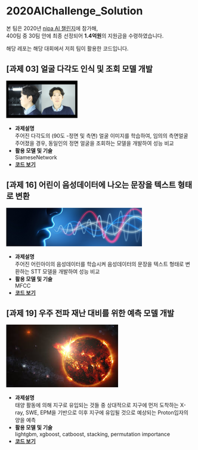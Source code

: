 # 2020AIChallenge_Solution
본 팀은 2020년 <a href="http://www.aichallenge.or.kr/main/main.do">nipa AI 챌린지</a>에 참가해,<br>
400팀 중 30팀 안에 최종 선정되어 <strong>1.4억원</strong>의 지원금을 수령하였습니다.

해당 레포는 해당 대회에서 저희 팀이 활용한 코드입니다.

<h2>[과제 03] 얼굴 다각도 인식 및 조회 모델 개발</h2>
<img src="img/3th_prob.png" height="100"></img>
<ul>
  <li><strong>과제설명</strong></li>
    주어진 다각도의 (90도 -정면 및 측면) 얼굴 이미지를 학습하여, 임의의 측면얼굴 주어졌을 경우, 동일인의 정면 얼굴을 조회하는 모델을 개발하여 성능 비교
  <li><strong>활용 모델 및 기술</strong></li>
    SiameseNetwork
  <li><strong><a href="https://github.com/SongGeunil1/2020AIChallenge_Solution/tree/master/3th_solution">코드 보기</a></strong></li>
</ul>

<h2>[과제 16]  어린이 음성데이터에 나오는 문장을 텍스트 형태로 변환</h2>
<img src="img/16th_prob.png"></img>
<ul>
  <li><strong>과제설명</strong></li>
    주어진 어린아이의 음성데이터를 학습시켜 음성데이터의 문장을 텍스트 형태로 변환하는 STT 모델을 개발하여 성능 비교
  <li><strong>활용 모델 및 기술</strong></li>
    MFCC
  <li><strong><a href="https://github.com/SongGeunil1/2020AIChallenge_Solution/tree/master/16th_solution">코드 보기</a></strong></li>
</ul>

<h2>[과제 19] 우주 전파 재난 대비를 위한 예측 모델 개발</h2>
<img src="img/19th_prob.png"></img>
<ul>
  <li><strong>과제설명</strong></li>
    태양 활동에 의해 지구로 유입되는 것들 중 상대적으로 지구에 먼저 도착하는 X-ray, SWE, EPM을 기반으로 이후 지구에 유입될 것으로 예상되는 Proton입자의 양을 예측
  <li><strong>활용 모델 및 기술</strong></li>
    lightgbm, xgboost, catboost, stacking, permutation importance
  <li><strong><a href="https://github.com/SongGeunil1/2020AIChallenge_Solution/tree/master/19th_solution">코드 보기</a></strong></li>
</ul>
